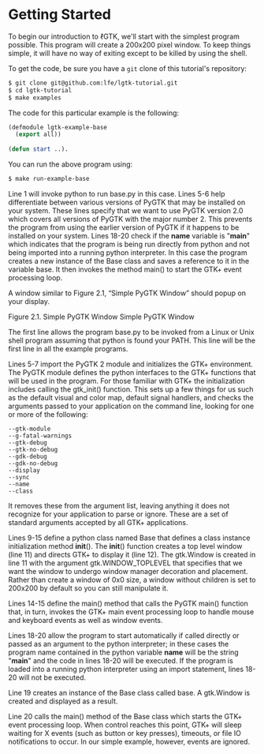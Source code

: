 # Getting Started

To begin our introduction to ℓGTK, we'll start with the simplest program possible. This program will create a 200x200 pixel window. To keep things simple, it will have no way of exiting except to be killed by using the shell.

To get the code, be sure you have a ``git`` clone of this tutorial's repository:

```bash
$ git clone git@github.com:lfe/lgtk-tutorial.git
$ cd lgtk-tutorial
$ make examples
```

The code for this particular example is the following:

```cl
(defmodule lgtk-example-base
  (export all))
  
(defun start ..).
```

You can run the above program using:

```bash
$ make run-example-base
```

Line 1 will invoke python to run base.py in this case. Lines 5-6 help differentiate between various versions of PyGTK that may be installed on your system. These lines specify that we want to use PyGTK version 2.0 which covers all versions of PyGTK with the major number 2. This prevents the program from using the earlier version of PyGTK if it happens to be installed on your system. Lines 18-20 check if the __name__ variable is "__main__" which indicates that the program is being run directly from python and not being imported into a running python interpreter. In this case the program creates a new instance of the Base class and saves a reference to it in the variable base. It then invokes the method main() to start the GTK+ event processing loop.

A window similar to Figure 2.1, “Simple PyGTK Window” should popup on your display.

Figure 2.1. Simple PyGTK Window
Simple PyGTK Window

The first line allows the program base.py to be invoked from a Linux or Unix shell program assuming that python is found your PATH. This line will be the first line in all the example programs.

Lines 5-7 import the PyGTK 2 module and initializes the GTK+ environment. The PyGTK module defines the python interfaces to the GTK+ functions that will be used in the program. For those familiar with GTK+ the initialization includes calling the gtk_init() function. This sets up a few things for us such as the default visual and color map, default signal handlers, and checks the arguments passed to your application on the command line, looking for one or more of the following:

    --gtk-module
    --g-fatal-warnings
    --gtk-debug
    --gtk-no-debug
    --gdk-debug
    --gdk-no-debug
    --display
    --sync
    --name
    --class

It removes these from the argument list, leaving anything it does not recognize for your application to parse or ignore. These are a set of standard arguments accepted by all GTK+ applications.

Lines 9-15 define a python class named Base that defines a class instance initialization method __init__(). The __init__() function creates a top level window (line 11) and directs GTK+ to display it (line 12). The gtk.Window is created in line 11 with the argument gtk.WINDOW_TOPLEVEL that specifies that we want the window to undergo window manager decoration and placement. Rather than create a window of 0x0 size, a window without children is set to 200x200 by default so you can still manipulate it.

Lines 14-15 define the main() method that calls the PyGTK main() function that, in turn, invokes the GTK+ main event processing loop to handle mouse and keyboard events as well as window events.

Lines 18-20 allow the program to start automatically if called directly or passed as an argument to the python interpreter; in these cases the program name contained in the python variable __name__ will be the string "__main__" and the code in lines 18-20 will be executed. If the program is loaded into a running python interpreter using an import statement, lines 18-20 will not be executed.

Line 19 creates an instance of the Base class called base. A gtk.Window is created and displayed as a result.

Line 20 calls the main() method of the Base class which starts the GTK+ event processing loop. When control reaches this point, GTK+ will sleep waiting for X events (such as button or key presses), timeouts, or file IO notifications to occur. In our simple example, however, events are ignored. 